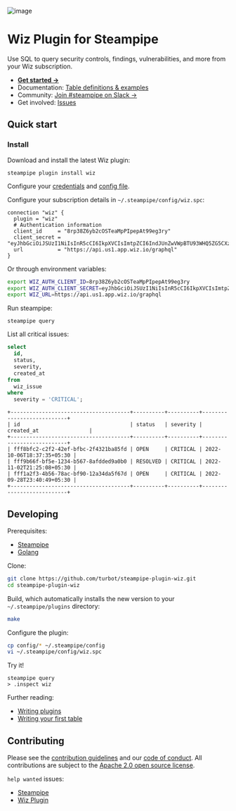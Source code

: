 ![image](https://hub.steampipe.io/images/plugins/turbot/wiz-social-graphic.png)

# Wiz Plugin for Steampipe

Use SQL to query security controls, findings, vulnerabilities, and more from your Wiz subscription.

- **[Get started →](https://hub.steampipe.io/plugins/turbot/wiz)**
- Documentation: [Table definitions & examples](https://hub.steampipe.io/plugins/turbot/wiz/tables)
- Community: [Join #steampipe on Slack →](https://turbot.com/community/join)
- Get involved: [Issues](https://github.com/turbot/steampipe-plugin-wiz/issues)

## Quick start

### Install

Download and install the latest Wiz plugin:

```shell
steampipe plugin install wiz
```

Configure your [credentials](https://hub.steampipe.io/plugins/turbot/wiz#credentials) and [config file](https://hub.steampipe.io/plugins/turbot/wiz#configuration).

Configure your subscription details in `~/.steampipe/config/wiz.spc`:

```hcl
connection "wiz" {
  plugin = "wiz"
  # Authentication information
  client_id     = "8rp38Z6yb2cOSTeaMpPIpepAt99eg3ry"
  client_secret = "eyJhbGciOiJSUzI1NiIsInR5cCI6IkpXVCIsImtpZCI6IndJUnZwVWpBTU93WHQ5ZG5CXzRrVCJ9"
  url           = "https://api.us1.app.wiz.io/graphql"
}
```

Or through environment variables:

```sh
export WIZ_AUTH_CLIENT_ID=8rp38Z6yb2cOSTeaMpPIpepAt99eg3ry
export WIZ_AUTH_CLIENT_SECRET=eyJhbGciOiJSUzI1NiIsInR5cCI6IkpXVCIsImtpZCI6IndJUnZwVWpBTU93WHQ5ZG5CXzRrVCJ9
export WIZ_URL=https://api.us1.app.wiz.io/graphql
```

Run steampipe:

```shell
steampipe query
```

List all critical issues:

```sql
select
  id,
  status,
  severity,
  created_at
from
  wiz_issue
where
  severity = 'CRITICAL';
```

```
+--------------------------------------+----------+----------+---------------------------+
| id                                   | status   | severity | created_at                |
+--------------------------------------+----------+----------+---------------------------+
| fff8bfc2-c2f2-42ef-bfbc-2f4321ba85fd | OPEN     | CRITICAL | 2022-10-06T18:37:35+05:30 |
| fff9b66f-bf5e-1234-b567-8afdded9a0b0 | RESOLVED | CRITICAL | 2022-11-02T21:25:08+05:30 |
| fff1a2f3-4b56-78ac-bf90-12a34da5f67d | OPEN     | CRITICAL | 2022-09-28T23:40:49+05:30 |
+--------------------------------------+----------+----------+---------------------------+
```

## Developing

Prerequisites:

- [Steampipe](https://steampipe.io/downloads)
- [Golang](https://golang.org/doc/install)

Clone:

```sh
git clone https://github.com/turbot/steampipe-plugin-wiz.git
cd steampipe-plugin-wiz
```

Build, which automatically installs the new version to your `~/.steampipe/plugins` directory:

```sh
make
```

Configure the plugin:

```sh
cp config/* ~/.steampipe/config
vi ~/.steampipe/config/wiz.spc
```

Try it!

```shell
steampipe query
> .inspect wiz
```

Further reading:

- [Writing plugins](https://steampipe.io/docs/develop/writing-plugins)
- [Writing your first table](https://steampipe.io/docs/develop/writing-your-first-table)

## Contributing

Please see the [contribution guidelines](https://github.com/turbot/steampipe/blob/main/CONTRIBUTING.md) and our [code of conduct](https://github.com/turbot/steampipe/blob/main/CODE_OF_CONDUCT.md). All contributions are subject to the [Apache 2.0 open source license](https://github.com/turbot/steampipe-plugin-wiz/blob/main/LICENSE).

`help wanted` issues:

- [Steampipe](https://github.com/turbot/steampipe/labels/help%20wanted)
- [Wiz Plugin](https://github.com/turbot/steampipe-plugin-wiz/labels/help%20wanted)
